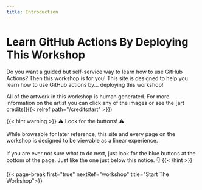 ```yaml
---
title: Introduction
---
```


# Learn GitHub Actions By Deploying This Workshop

Do you want a guided but self-service way to learn how to use GitHub Actions? Then this workshop is for you!
This site is designed to help you learn how to use GitHub actions by... deploying this workshop!


All of the artwork in this workshop is human generated. For more information on the artist you can click any of the images or see the [art credits]({{< relref path="/credits#art" >}})

{{< hint warning >}}
⚠️ Look for the buttons! ⚠️
<br /><br />
While browsable for later reference, this site and every page on the workshop is designed to be viewable as a linear experience.
<br /><br />
If you are ever not sure what to do next, just look for the blue buttons at the bottom of the page. Just
like the one just below this notice. 👇
{{< /hint >}}

{{< page-break first="true" nextRef="workshop" title="Start The Workshop">}}
